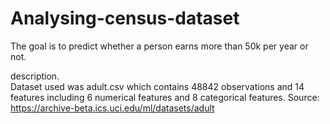 # Analysing-census-dataset
The goal is to predict whether a person earns more than 50k per year or not.  

description. <br/>
Dataset used was adult.csv which contains 48842 observations and 14 features including 6 numerical features and 8 categorical features. 
Source: https://archive-beta.ics.uci.edu/ml/datasets/adult
